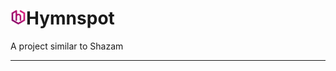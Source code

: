 # <img src="./Global%20Resources/Logo/hymnspot.min.png" alt="Hymnspot" width="25"/>Hymnspot
A project similar to Shazam
***
